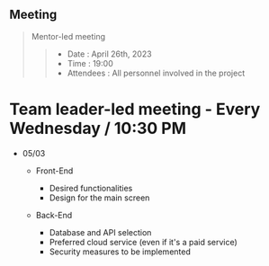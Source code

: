 ## Meeting

> Mentor-led meeting
>> - Date : April 26th, 2023
>> - Time : 19:00
>> - Attendees : All personnel involved in the project

# Team leader-led meeting - Every Wednesday / 10:30 PM
- 05/03
  - Front-End
    - Desired functionalities
    - Design for the main screen

  - Back-End
    - Database and API selection
    - Preferred cloud service (even if it's a paid service)
    - Security measures to be implemented
